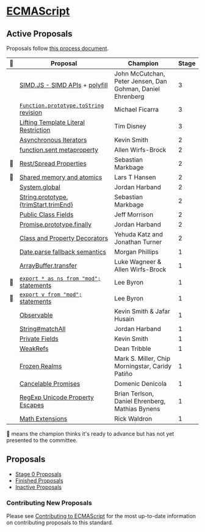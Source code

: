 [ECMAScript](https://github.com/tc39/ecma262)
====

## Active Proposals
Proposals follow [this process document](https://tc39.github.io/process-document/).

| 🚀 | Proposal                                                                                                  | Champion                           | Stage |
|---|-----------------------------------------------------------------------------------------------------------|------------------------------------|-------|
|   | [SIMD.JS - SIMD APIs](https://docs.google.com/presentation/d/1MY9NHrHmL7ma7C8dyNXvmYNNGgVmmxXk8ZIiQtPlfH4/edit?usp=sharing) + [polyfill](http://tc39.github.io/ecmascript_simd/) | John McCutchan, Peter Jensen, Dan Gohman, Daniel Ehrenberg | 3 |
|   | [`Function.prototype.toString` revision](https://github.com/tc39/Function-prototype-toString-revision)    | Michael Ficarra                    | 3 |
|   | [Lifting Template Literal Restriction](https://github.com/tc39/proposal-template-literal-revision)               | Tim Disney                         | 3 |
|   | [Asynchronous Iterators](https://github.com/tc39/proposal-async-iteration)                                | Kevin Smith                        | 2 |
|   | [function.sent metaproperty](https://github.com/allenwb/ESideas/blob/master/Generator%20metaproperty.md)  | Allen Wirfs-Brock                  | 2 |
| 🚀 | [Rest/Spread Properties](https://github.com/sebmarkbage/ecmascript-rest-spread)                           | Sebastian Markbage                 | 2 |
| 🚀 | [Shared memory and atomics](https://github.com/tc39/ecmascript_sharedmem)                                 | Lars T Hansen                      | 2 |
|   | [System.global](https://github.com/tc39/proposal-global)                                                  | Jordan Harband                     | 2 |
|   | [String.prototype.{trimStart,trimEnd}](https://github.com/sebmarkbage/ecmascript-string-left-right-trim)  | Sebastian Markbage                 | 2 |
|   | [Public Class Fields](http://jeffmo.github.io/es-class-public-fields/)                                    | Jeff Morrison                      | 2 |
|   | [Promise.prototype.finally](https://github.com/ljharb/proposal-promise-finally)                           | Jordan Harband                     | 2 |
|   | [Class and Property Decorators](https://github.com/wycats/javascript-decorators/blob/master/README.md)    | Yehuda Katz and Jonathan Turner    | 2 |
|   | [Date.parse fallback semantics](https://github.com/mrrrgn/proposal-date-time-string-format)               | Morgan Phillips                    | 1 |            
|   | [ArrayBuffer.transfer](https://gist.github.com/lukewagner/2735af7eea411e18cf20)                           | Luke Wagneer & Allen Wirfs-Brock   | 1 |
| 🚀 | [`export * as ns from "mod";` statements](https://github.com/leebyron/ecmascript-export-ns-from)          | Lee Byron                          | 1 |
| 🚀 | [`export v from "mod";` statements](https://github.com/leebyron/ecmascript-export-default-from)           | Lee Byron                          | 1 |
|   | [Observable](https://github.com/zenparsing/es-observable)                                                 | Kevin Smith & Jafar Husain         | 1 |
|   | [String#matchAll](https://github.com/tc39/String.prototype.matchAll)                                      | Jordan Harband                     | 1 |
|   | [Private Fields](https://github.com/zenparsing/es-private-fields)                                         | Kevin Smith                        | 1 |
|   | [WeakRefs](https://github.com/tc39/proposal-weakrefs)                                                     | Dean Tribble                       | 1 |
|   | [Frozen Realms](https://github.com/FUDCo/frozen-realms)                                      | Mark S. Miller, Chip Morningstar, Caridy Patiño | 1 |
|   | [Cancelable Promises](https://docs.google.com/presentation/d/1V4vmC54gJkwAss1nfEt9ywc-QOVOfleRxD5qtpMpc8U/edit?usp=sharing) | Domenic Denicola | 1 |
|   | [RegExp Unicode Property Escapes](https://github.com/mathiasbynens/es-regex-unicode-property-escapes) | Brian Terlson, Daniel Ehrenberg, Mathias Bynens | 1 |
|   | [Math Extensions](https://github.com/rwaldron/proposal-math-extensions)                                   | Rick Waldron                       | 1 |

🚀 means the champion thinks it's ready to advance but has not yet presented to the committee.

## Proposals
 - [Stage 0 Proposals](stage-0-proposals.md)
 - [Finished Proposals](finished-proposals.md)
 - [Inactive Proposals](inactive-proposals.md)

### Contributing New Proposals

Please see [Contributing to ECMAScript](/CONTRIBUTING.md) for the most up-to-date information on contributing proposals to this standard.
